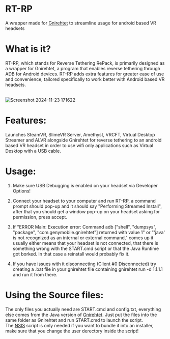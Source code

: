 # RT-RP
A wrapper made for [Gnirehtet](https://github.com/Genymobile/gnirehtet) to streamline usage for android based VR headsets

<h1><strong>What is it?</strong><br></h1>
RT-RP, which stands for Reverse Tethering RePack, is primarily designed as a wrapper for Gnirehtet, a program that enables reverse tethering through ADB for Android devices. RT-RP adds extra features for greater ease of use and convenience, tailored specifically to work better with Android based VR headsets.
<br></br>

![Screenshot 2024-11-23 171622](https://github.com/user-attachments/assets/00b10289-36b2-4149-9c8c-b76d5708ffab)


<h1><strong>Features:</strong><br></h1>
Launches SteamVR, SlimeVR Server, Amethyst, VRCFT, Virtual Desktop Streamer and ALVR alongside Gnirehtet for reverse tethering to an android based VR headset in order to use wifi only applications such as Virtual Desktop with a USB cable.


<p></p>
<h1><strong>Usage:</strong></h1>

1. Make sure USB Debugging is enabled on your headset via Developer Options!

2. Connect your headset to your computer and run RT-RP, a command prompt should pop-up and it should say "Performing Streamed Install", after that you should get a window pop-up on your headset asking for permission, press accept.

3. If "ERROR Main: Execution error: Command adb ["shell", "dumpsys", "package", "com.genymobile.gnirehtet"] returned with value 1" or "'java' is not recognized as an internal or external command," comes up it usually either means that your headset is not connected, that there is something wrong with the START.cmd script or that the Java Runtime got borked. In that case a reinstall would probably fix it.

4. If you have issues with it disconnecting (Client #0 Disconnected) try creating a .bat file in your gnirehtet file containing gnirehtet run -d 1.1.1.1 and run it from there.

<h1><strong>Using the Source files:</strong></h1>

The only files you actually need are START.cmd and config.txt, everything else comes from the Java version of [Gnirehtet](https://github.com/Genymobile/gnirehtet). Just put the files into the same folder as Gnirehtet and run START.cmd to launch the script. <br>
The [NSIS](https://nsis.sourceforge.io/Main_Page) script is only needed if you want to bundle it into an installer, make sure that you change the user derectory inside the script!


<h1 style="font-size:300%;"></h1>
